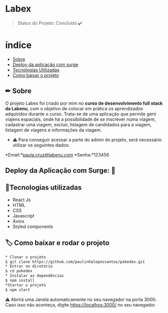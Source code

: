 # Labex

> Status do Projeto: Concluido :heavy_check_mark:

# índice
  
  - [Sobre](#-Sobre)
  - [Deploy da aplicação com surge](#-Deploy-da-aplicação-com-surge)
  - [Tecnologias Utilizadas](#-Tecnologias-Utilizadas)
  - [Como baixar o projeto](#-Como-baixar-o-projeto)
 
## ✏ Sobre
O projeto Labex foi criado por mim no **curso de desenvolvimento full stack da Labenu**, com o objetivo de colocar em prática os aprendizados adquiridos durante o curso.
Trata-se de uma aplicação que permite gerir viajens espaciais, onde há a possibilidade de se inscrever numa viagem, cadastrar uma viagem, excluir, listagem 
de candidados para a viagem, listagem de viagens e informações da viagem.

- ⚠ Para conseguir acessar a parte do admin do projeto, será necessário utilizar os seguintes dados:

*Email:*paula.cruz@labenu.com
*Senha:*123456

 ## Deploy da Aplicação com Surge: :dash:
>

## 📌Tecnologias utilizadas
- React Js
- HTML
- CSS
- Javascript
- Axios
- Styled components
## 🏷 Como baixar e rodar o projeto
```Bash
* Clonar o projeto
$ git clone https://github.com/paulinhalopessantos/pokedex.git
* Entrar no diretório
$ cd pokedex
* Instalar as dependências
$ npm install
*Startar o projeto
$ npm start
```
⚠ Abrirá uma Janela automaticamente no seu navegador na porta 3000. Caso isso não aconteça, digite <https://localhos:3000/> no seu navegador.

